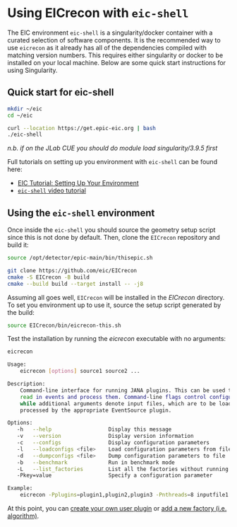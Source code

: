 # Using EICrecon with `eic-shell`


The EIC environment `eic-shell` is a singularity/docker container with a
curated selection of software components. It is the recommended way to use
`eicrecon` as it already has all of the dependencies compiled with matching
version numbers. This requires either singularity or docker to be installed
on your local machine. Below are some quick start instructions for using
Singularity.

## Quick start for eic-shell
~~~bash
mkdir ~/eic
cd ~/eic

curl --location https://get.epic-eic.org | bash
./eic-shell
~~~~

_n.b. if on the JLab CUE you should do module load singularity/3.9.5 first_

Full tutorials on setting up you environment with `eic-shell` can be found here:
- [EIC Tutorial: Setting Up Your Environment](https://eic.github.io/tutorial-setting-up-environment/index.html)
- [`eic-shell` video tutorial](https://www.youtube.com/watch?v=Y0Mg24XLomY)



## Using the `eic-shell` environment

Once inside the `eic-shell` you should source the geometry setup script since
this is not done by default. Then, clone the `EICrecon` repository and build it:

```bash
source /opt/detector/epic-main/bin/thisepic.sh

git clone https://github.com/eic/EICrecon
cmake -S EICrecon -B build
cmake --build build --target install -- -j8
```

Assuming all goes well, `EICrecon` will be installed in the _EICrecon_ directory.
To set you environment up to use it, source the setup script generated by the build:
~~~bash
source EICrecon/bin/eicrecon-this.sh
~~~

Test the installation by running the _eicrecon_ executable with no arguments:

~~~bash
eicrecon

Usage:
    eicrecon [options] source1 source2 ...

Description:
    Command-line interface for running JANA plugins. This can be used to
    read in events and process them. Command-line flags control configuration
    while additional arguments denote input files, which are to be loaded and
    processed by the appropriate EventSource plugin.

Options:
   -h   --help                  Display this message
   -v   --version               Display version information
   -c   --configs               Display configuration parameters
   -l   --loadconfigs <file>    Load configuration parameters from file
   -d   --dumpconfigs <file>    Dump configuration parameters to file
   -b   --benchmark             Run in benchmark mode
   -L   --list_factories        List all the factories without running
   -Pkey=value                  Specify a configuration parameter

Example:
    eicrecon -Pplugins=plugin1,plugin2,plugin3 -Pnthreads=8 inputfile1.txt
~~~

At this point, you can [create your own user plugin](/howto/make_plugin.md) or
[add a new factory (i.e. algorithm)](/howto/add_factory.md).
